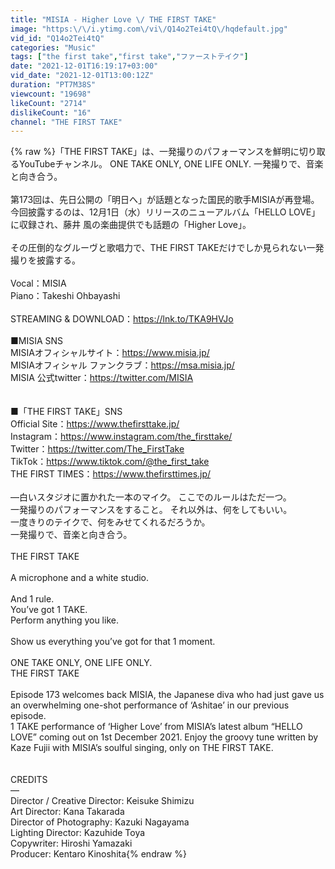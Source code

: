 ```yaml
---
title: "MISIA - Higher Love \/ THE FIRST TAKE"
image: "https:\/\/i.ytimg.com\/vi\/Q14o2Tei4tQ\/hqdefault.jpg"
vid_id: "Q14o2Tei4tQ"
categories: "Music"
tags: ["the first take","first take","ファーストテイク"]
date: "2021-12-01T16:19:17+03:00"
vid_date: "2021-12-01T13:00:12Z"
duration: "PT7M38S"
viewcount: "19698"
likeCount: "2714"
dislikeCount: "16"
channel: "THE FIRST TAKE"
---
```

{% raw %}「THE FIRST TAKE」は、一発撮りのパフォーマンスを鮮明に切り取るYouTubeチャンネル。 ONE TAKE ONLY, ONE LIFE ONLY. 一発撮りで、音楽と向き合う。<br /><br />第173回は、先日公開の「明日へ」が話題となった国民的歌手MISIAが再登場。今回披露するのは、12月1日（水）リリースのニューアルバム「HELLO LOVE」に収録され、藤井 風の楽曲提供でも話題の「Higher Love」。<br /><br />その圧倒的なグルーヴと歌唱力で、THE FIRST TAKEだけでしか見られない一発撮りを披露する。<br /><br />Vocal：MISIA<br />Piano：Takeshi Ohbayashi<br /><br />STREAMING &amp; DOWNLOAD：<a rel="nofollow" target="blank" href="https://lnk.to/TKA9HVJo">https://lnk.to/TKA9HVJo</a><br /><br />■MISIA SNS<br />MISIAオフィシャルサイト：<a rel="nofollow" target="blank" href="https://www.misia.jp/">https://www.misia.jp/</a><br />MISIAオフィシャル ファンクラブ：<a rel="nofollow" target="blank" href="https://msa.misia.jp/">https://msa.misia.jp/</a><br />MISIA 公式twitter：<a rel="nofollow" target="blank" href="https://twitter.com/MISIA">https://twitter.com/MISIA</a><br /><br /><br />■「THE FIRST TAKE」SNS <br />Official Site：<a rel="nofollow" target="blank" href="https://www.thefirsttake.jp/">https://www.thefirsttake.jp/</a> <br />Instagram：<a rel="nofollow" target="blank" href="https://www.instagram.com/the_firsttake/">https://www.instagram.com/the_firsttake/</a> <br />Twitter：<a rel="nofollow" target="blank" href="https://twitter.com/The_FirstTake">https://twitter.com/The_FirstTake</a>    <br />TikTok：<a rel="nofollow" target="blank" href="https://www.tiktok.com/@the_first_take">https://www.tiktok.com/@the_first_take</a> <br />THE FIRST TIMES：<a rel="nofollow" target="blank" href="https://www.thefirsttimes.jp/">https://www.thefirsttimes.jp/</a><br /><br />―白いスタジオに置かれた一本のマイク。  ここでのルールはただ一つ。<br />一発撮りのパフォーマンスをすること。 それ以外は、何をしてもいい。  <br />一度きりのテイクで、何をみせてくれるだろうか。  <br />一発撮りで、音楽と向き合う。 <br /><br />THE FIRST TAKE   <br /><br />A microphone and a white studio.<br /><br />And 1 rule.<br />You’ve got 1 TAKE.<br />Perform anything you like.<br /><br />Show us everything you’ve got for that 1 moment.<br /><br />ONE TAKE ONLY, ONE LIFE ONLY.<br />THE FIRST TAKE<br /><br />Episode 173 welcomes back MISIA, the Japanese diva who had just gave us an overwhelming one-shot performance of ‘Ashitae’ in our previous episode.<br />1 TAKE performance of ‘Higher Love’ from MISIA’s latest album “HELLO LOVE” coming out on 1st December 2021. Enjoy the groovy tune written by Kaze Fujii with MISIA’s soulful singing, only on THE FIRST TAKE.<br /><br /><br />CREDITS    <br />―     <br />Director / Creative Director: Keisuke Shimizu<br />Art Director: Kana Takarada<br />Director of Photography: Kazuki Nagayama<br />Lighting Director: Kazuhide Toya<br />Copywriter: Hiroshi Yamazaki<br />Producer: Kentaro Kinoshita{% endraw %}
